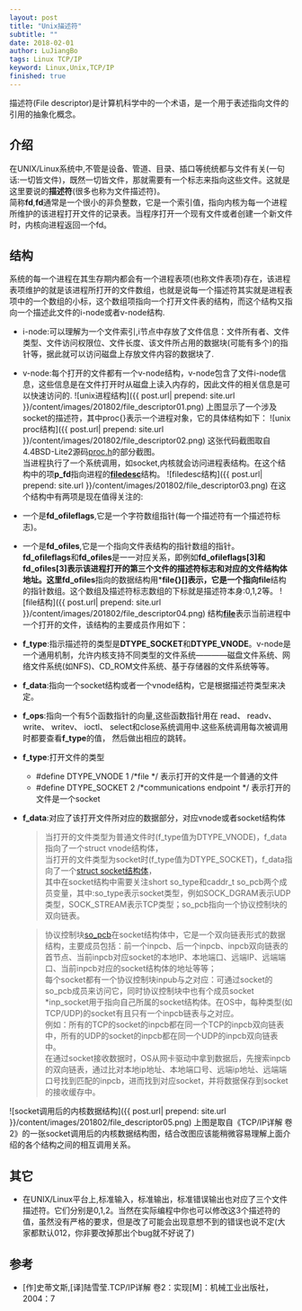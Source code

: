 ```yaml
---
layout: post
title: "Unix描述符"
subtitle: ""
date: 2018-02-01
author: LuJiangBo
tags: Linux TCP/IP
keyword: Linux,Unix,TCP/IP
finished: true
---
```


描述符(File descriptor)是计算机科学中的一个术语，是一个用于表述指向文件的引用的抽象化概念。

## 介绍

在UNIX/Linux系统中,不管是设备、管道、目录、插口等统统都与文件有关(一句话:一切皆文件)，既然一切皆文件，那就需要有一个标志来指向这些文件。这就是这里要说的**描述符**(很多也称为文件描述符)。  
简称**fd**,**fd**通常是一个很小的非负整数，它是一个索引值，指向内核为每一个进程所维护的该进程打开文件的记录表。当程序打开一个现有文件或者创建一个新文件时，内核向进程返回一个fd。
  

## 结构

系统的每一个进程在其生存期内都会有一个进程表项(也称文件表项)存在，该进程表项维护的就是该进程所打开的文件数组，也就是说每一个描述符其实就是进程表项中的一个数组的小标，这个数组项指向一个打开文件表的结构，而这个结构又指向一个描述此文件的i-node或者v-node结构.
* i-node:可以理解为一个文件索引,i节点中存放了文件信息：文件所有者、文件类型、文件访问权限位、文件长度、该文件所占用的数据块(可能有多个)的指针等，据此就可以访问磁盘上存放文件内容的数据块了.
* v-node:每个打开的文件都有一个v-node结构，v-node包含了文件i-node信息，这些信息是在文件打开时从磁盘上读入内存的，因此文件的相关信息是可以快速访问的.
![unix进程结构]({{ post.url| prepend: site.url  }}/content/images/201802/file_descriptor01.png)
上图显示了一个涉及socket的描述符，其中proc{}表示一个进程对象，它的具体结构如下：
![unix proc结构]({{ post.url| prepend: site.url  }}/content/images/201802/file_descriptor02.png)
这张代码截图取自4.4BSD-Lite2源码[proc.h](https://github.com/sergev/4.4BSD-Lite2/blob/master/usr/src/sys/sys/proc.h)的部分截图。  
当进程执行了一个系统调用，如socket,内核就会访问进程表结构。在这个结构中的项**p_fd**指向进程的[**filedesc**](https://github.com/sergev/4.4BSD-Lite2/blob/master/usr/src/sys/sys/filedesc.h)结构。
![filedesc结构]({{ post.url| prepend: site.url  }}/content/images/201802/file_descriptor03.png)
在这个结构中有两项是现在值得关注的:
* 一个是**fd_ofileflags**,它是一个字符数组指针(每一个描述符有一个描述符标志)。
* 一个是**fd_ofiles**,它是一个指向文件表结构的指针数组的指针。  
**fd_ofileflags**和**fd_ofiles**是一一对应关系，即例如**fd_ofileflags[3]**和**fd_ofiles[3]**表示该进程打开的第三个文件的描述符标志和对应的文件结构体地址。这里**fd_ofiles**指向的数据结构用***file{}[]**表示，它是一个指向**file**结构的指针数组。这个数组及描述符标志数组的下标就是描述符本身:0,1,2等。
![file结构]({{ post.url| prepend: site.url  }}/content/images/201802/file_descriptor04.png)
结构[**file**](https://github.com/sergev/4.4BSD-Lite2/blob/master/usr/src/sys/sys/file.h)表示当前进程中一个打开的文件，该结构的主要成员作用如下：
* **f_type**:指示描述符的类型是**DTYPE_SOCKET**和**DTYPE_VNODE**。v-node是一个通用机制，允许内核支持不同类型的文件系统————磁盘文件系统、网络文件系统(如NFS)、CD_ROM文件系统、基于存储器的文件系统等等。
* **f_data**:指向一个socket结构或者一个vnode结构，它是根据描述符类型来决定。
* **f_ops**:指向一个有5个函数指针的向量,这些函数指针用在 read、 readv、write、 writev、 ioctl、 select和close系统调用中.这些系统调用每次被调用时都要查看**f_type**的值， 然后做出相应的跳转。
*  **f_type**:打开文件的类型
    * #define   DTYPE_VNODE     1     /*file */  表示打开的文件是一个普通的文件
    * #define   DTYPE_SOCKET    2     /*communications endpoint */  表示打开的文件是一个socket
* **f_data**:对应了该打开文件所对应的数据部分，对应vnode或者socket结构体
    >  当打开的文件类型为普通文件时(f_type值为DTYPE_VNODE)，f_data指向了一个struct vnode结构体，  
    当打开的文件类型为socket时(f_type值为DTYPE_SOCKET)，f_data指向了一个[struct socket结构体](https://github.com/sergev/4.4BSD-Lite2/blob/master/usr/src/sys/sys/socketvar.h)，  
    其中在socket结构中需要关注short so_type和caddr_t so_pcb两个成员变量，其中:so_type表示socket类型，例如SOCK_DGRAM表示UDP类型，SOCK_STREAM表示TCP类型；so_pcb指向一个协议控制块的双向链表。    
       
    > 协议控制块[so_pcb](https://github.com/sergev/4.4BSD-Lite2/blob/master/usr/src/sys/netinet/in_pcb.h)在socket结构体中，它是一个双向链表形式的数据结构，主要成员包括：前一个inpcb、后一个inpcb、inpcb双向链表的首节点、当前inpcb对应socket的本地IP、本地端口、远端IP、远端端口、当前inpcb对应的socket结构体的地址等等；  
    每个socket都有一个协议控制块inpub与之对应：可通过socket的so_pcb成员来访问它，同时协议控制块中也有个成员socket *inp_socket用于指向自己所属的socket结构体。在OS中，每种类型(如TCP/UDP)的socket有且只有一个inpcb链表与之对应。  
    例如：所有的TCP的socket的inpcb都在同一个TCP的inpcb双向链表中，所有的UDP的socket的inpcb都在同一个UDP的inpcb双向链表中。  
    在通过socket接收数据时，OS从网卡驱动中拿到数据后，先搜索inpcb的双向链表，通过比对本地ip地址、本地端口号、远端ip地址、远端端口号找到匹配的inpcb，进而找到对应socket，并将数据保存到socket的接收缓存中。

![socket调用后的内核数据结构]({{ post.url| prepend: site.url  }}/content/images/201802/file_descriptor05.png)
上图是取自《TCP/IP详解 卷2》的一张socket调用后的内核数据结构图，结合改图应该能稍微容易理解上面介绍的各个结构之间的相互调用关系。

## 其它

* 在UNIX/Linux平台上,标准输入，标准输出，标准错误输出也对应了三个文件描述符。它们分别是0,1,2。当然在实际编程中你也可以修改这3个描述符的值，虽然没有严格的要求，但是改了可能会出现意想不到的错误也说不定(大家都默认012，你非要改掉那出个bug就不好说了)

## 参考

* [作]史蒂文斯,[译]陆雪莹.TCP/IP详解 卷2：实现[M]：机械工业出版社，2004：7